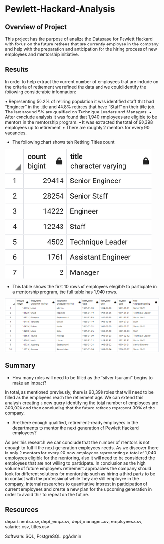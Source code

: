 # Pewlett-Hackard-Analysis

## Overview of Project

This project has the purpose of analize the Database for Pewlett Hackard with focus on the future retirees that are currently employee in the company and help with the preparation and anticipation for the hiring process of new employees and mentorship initiative.
 
## Results

In order to help extract the current number of employees that are include on the criteria of retirement we refined the data and we could identify the following considerable information:

•	Representing 50.2% of retiring population it was identified staff that had “Engineer” in the title and 44.8% retirees that have “Staff” on their title job. The last around 5% are qualified on Technique Leaders and Managers.
•	After conclude analysis it was found that 1,940 employees are eligible to be mentors in the mentorship program.
•	It was extracted the total of 90,398 employees up to retirement.
•	There are roughly 2 mentors for every 90 vacancies.

* The following chart shows teh Retiring Titles count
<img src="https://github.com/abramscris/Pewlett-Hackard-Analysis/blob/master/Images/unique_titles.png">

* This table shows the first 10 rows of employees elegible to particpate in a mentorship program, the full table has 1,940 rows.
<img src="https://github.com/abramscris/Pewlett-Hackard-Analysis/blob/master/Images/mentorship_eligibility.png">

## Summary
* How many roles will need to be filled as the "silver tsunami" begins to make an impact?

In total, as mentioned previously, there is 90,398 roles that will need to be filled as the employees reach the retirement age. We can extend this analysis creating a new query identifying the total number of employees are 300,024 and then concluding that the future retirees represent 30% of the company.


*	Are there enough qualified, retirement-ready employees in the departments to mentor the next generation of Pewlett Hackard employees?


As per this research we can conclude that the number of mentors is not enough to fulfill the next generation employees needs. As we discover there is only 2 mentors for every 90 new employees representing a total of 1,940 employees eligible for the mentoring, also it will need to be considered the employees that are not willing to participate.
In conclusion as the high volume of future employee’s retirement approaches the company should look for different solutions for mentorship such as hiring a third party to be in contact with the professional while they are still employee in the company, internal researches to quantitative interest in participation of current employees and create a new plan for the upcoming generation in order to avoid this to repeat on the future.

## Resources
departments.csv, dept_emp.csv, dept_manager.csv, employees.csv, salaries.csv, titles.csv

Software: SQL, PostgreSQL, pgAdmin
